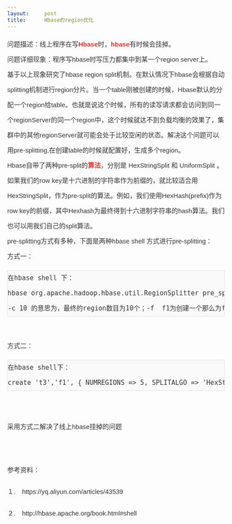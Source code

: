```yaml
---
layout:     post
title:      Hbase的region优化
---
```

<div id="article_content" class="article_content clearfix csdn-tracking-statistics" data-pid="blog" data-mod="popu_307" data-dsm="post">
								            <link rel="stylesheet" href="https://csdnimg.cn/release/phoenix/template/css/ck_htmledit_views-f76675cdea.css">
						<div class="htmledit_views" id="content_views">
                
<p style="font-size:15px;line-height:35px;color:rgb(51,51,51);font-family:Verdana, sans-serif;">
问题描述：线上程序在写<a href="http://lib.csdn.net/base/hbase" rel="nofollow" class="replace_word" title="Hbase知识库" style="text-decoration:none;color:rgb(223,52,52);font-weight:bold;">Hbase</a>时，<a href="http://lib.csdn.net/base/hbase" rel="nofollow" class="replace_word" title="Hbase知识库" style="text-decoration:none;color:rgb(223,52,52);font-weight:bold;">hbase</a>有时候会挂掉。<br>
问题详细现象：程序写hbase时写压力都集中到某一个region server上。<br>
基于以上现象研究了hbase region split机制。在默认情况下hbase会根据自动splitting机制进行region分片。当一个table刚被创建的时候，Hbase默认的分配一个region给table。也就是说这个时候，所有的读写请求都会访问到同一个regionServer的同一个region中，这个时候就达不到负载均衡的效果了，集群中的其他regionServer就可能会处于比较空闲的状态。解决这个问题可以用pre-splitting,在创建table的时候就配置好，生成多个region。<br>
Hbase自带了两种pre-split的<a href="http://lib.csdn.net/base/datastructure" rel="nofollow" class="replace_word" title="算法与数据结构知识库" style="text-decoration:none;color:rgb(223,52,52);font-weight:bold;">算法</a>，分别是 HexStringSplit 和 UniformSplit 。如果我们的row
 key是十六进制的字符串作为前缀的，就比较适合用HexStringSplit，作为pre-split的算法。例如，我们使用HexHash(prefix)作为row key的前缀，其中Hexhash为最终得到十六进制字符串的hash算法。我们也可以用我们自己的split算法。<br>
pre-splitting方式有多种，下面是两种hbase shell 方式进行pre-splitting：<br>
方式一：<br></p>
<pre style="font-size:15px;line-height:35px;border:1px solid rgb(226,226,226);color:rgb(51,51,51);background-color:rgb(250,250,250);">在hbase shell 下：
hbase org.apache.hadoop.hbase.util.RegionSplitter pre_split_table HexStringSplit -c 10 -f f1
-c 10 的意思为，最终的region数目为10个；-f  f1为创建一个那么为f1的 column family.
</pre>
<br style="font-size:15px;line-height:35px;color:rgb(51,51,51);font-family:Verdana, sans-serif;"><span style="font-size:15px;line-height:35px;color:rgb(51,51,51);font-family:Verdana, sans-serif;">方式二：</span><br style="font-size:15px;line-height:35px;color:rgb(51,51,51);font-family:Verdana, sans-serif;"><pre style="font-size:15px;line-height:35px;border:1px solid rgb(226,226,226);color:rgb(51,51,51);background-color:rgb(250,250,250);">在hbase shell下：
create 't3','f1', { NUMREGIONS =&gt; 5, SPLITALGO =&gt; 'HexStringSplit' }
</pre>
<br style="font-size:15px;line-height:35px;color:rgb(51,51,51);font-family:Verdana, sans-serif;"><p style="color:rgb(85,85,85);font-family:'microsoft yahei';font-size:15px;line-height:35px;">
<span style="color:rgb(51,51,51);font-family:Verdana, sans-serif;">采用方式二解决了线上hbase挂掉的问题</span></p>
<p style="color:rgb(85,85,85);font-family:'microsoft yahei';font-size:15px;line-height:35px;">
<span style="color:rgb(51,51,51);font-family:Verdana, sans-serif;"><br></span></p>
<p style="color:rgb(85,85,85);font-family:'microsoft yahei';font-size:15px;line-height:35px;">
<span style="color:rgb(51,51,51);font-family:Verdana, sans-serif;">参考资料：</span></p>
<p style="color:rgb(85,85,85);font-family:'microsoft yahei';font-size:15px;line-height:35px;">
<span style="color:rgb(51,51,51);font-family:Verdana, sans-serif;">１.　https://yq.aliyun.com/articles/43539</span></p>
<p style="color:rgb(85,85,85);font-family:'microsoft yahei';font-size:15px;line-height:35px;">
<span style="color:rgb(51,51,51);font-family:Verdana, sans-serif;">２.　http://hbase.apache.org/book.html#shell</span></p>
            </div>
                </div>